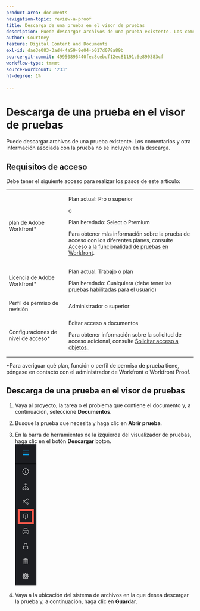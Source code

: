 ```yaml
---
product-area: documents
navigation-topic: review-a-proof
title: Descarga de una prueba en el visor de pruebas
description: Puede descargar archivos de una prueba existente. Los comentarios y otra información asociada con la prueba no se incluyen en la descarga.
author: Courtney
feature: Digital Content and Documents
exl-id: dae3e083-3ad4-4a59-9e04-b017d078a89b
source-git-commit: 49950895440fec8cebdf12ec81191c6e890383cf
workflow-type: tm+mt
source-wordcount: '233'
ht-degree: 1%

---
```


# Descarga de una prueba en el visor de pruebas

Puede descargar archivos de una prueba existente. Los comentarios y otra información asociada con la prueba no se incluyen en la descarga.

## Requisitos de acceso

Debe tener el siguiente acceso para realizar los pasos de este artículo:

<table style="table-layout:auto"> 
 <col> 
 <col> 
 <tbody> 
  <tr> 
   <td role="rowheader">plan de Adobe Workfront*</td> 
   <td> <p>Plan actual: Pro o superior</p> <p>o</p> <p>Plan heredado: Select o Premium</p> <p>Para obtener más información sobre la prueba de acceso con los diferentes planes, consulte <a href="/help/quicksilver/administration-and-setup/manage-workfront/configure-proofing/access-to-proofing-functionality.md" class="MCXref xref">Acceso a la funcionalidad de pruebas en Workfront</a>.</p> </td> 
  </tr> 
  <tr> 
   <td role="rowheader">Licencia de Adobe Workfront*</td> 
   <td> <p>Plan actual: Trabajo o plan</p> <p>Plan heredado: Cualquiera (debe tener las pruebas habilitadas para el usuario)</p> </td> 
  </tr> 
  <tr> 
   <td role="rowheader">Perfil de permiso de revisión </td> 
   <td>Administrador o superior</td> 
  </tr> 
  <tr> 
   <td role="rowheader">Configuraciones de nivel de acceso*</td> 
   <td> <p>Editar acceso a documentos</p> <p>Para obtener información sobre la solicitud de acceso adicional, consulte <a href="../../../../workfront-basics/grant-and-request-access-to-objects/request-access.md" class="MCXref xref">Solicitar acceso a objetos </a>.</p> </td> 
  </tr> 
 </tbody> 
</table>

&#42;Para averiguar qué plan, función o perfil de permiso de prueba tiene, póngase en contacto con el administrador de Workfront o Workfront Proof.

## Descarga de una prueba en el visor de pruebas

1. Vaya al proyecto, la tarea o el problema que contiene el documento y, a continuación, seleccione **Documentos**.
1. Busque la prueba que necesita y haga clic en **Abrir prueba**.

1. En la barra de herramientas de la izquierda del visualizador de pruebas, haga clic en el botón **Descargar** botón.\
   ![Proofing_Viewer_toolbar_button_-_Download.png](assets/proofing-viewer-toolbar-button---download.png)

1. Vaya a la ubicación del sistema de archivos en la que desea descargar la prueba y, a continuación, haga clic en **Guardar**.
